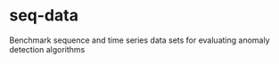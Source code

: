 # seq-data
Benchmark sequence and time series data sets for evaluating anomaly detection algorithms
